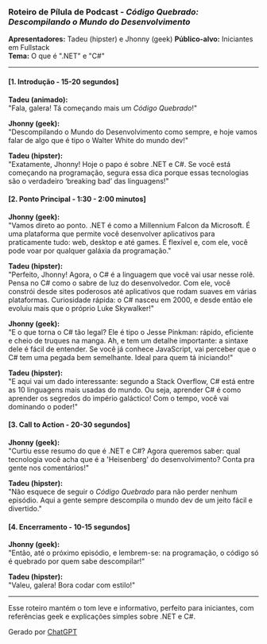 ### Roteiro de Pílula de Podcast - *Código Quebrado: Descompilando o Mundo do Desenvolvimento*  
**Apresentadores:** Tadeu (hipster) e Jhonny (geek) 
**Público-alvo:** Iniciantes em Fullstack  
**Tema:** O que é ".NET" e "C#"

---

#### **[1. Introdução - 15-20 segundos]**

**Tadeu (animado):**  
"Fala, galera! Tá começando mais um *Código Quebrado*!"

**Jhonny (geek):**  
"Descompilando o Mundo do Desenvolvimento como sempre, e hoje vamos falar de algo que é tipo o Walter White do mundo dev!"

**Tadeu (hipster):**  
"Exatamente, Jhonny! Hoje o papo é sobre .NET e C#. Se você está começando na programação, segura essa dica porque essas tecnologias são o verdadeiro ‘breaking bad’ das linguagens!"

#### **[2. Ponto Principal - 1:30 - 2:00 minutos]**

**Jhonny (geek):**  
"Vamos direto ao ponto. .NET é como a Millennium Falcon da Microsoft. É uma plataforma que permite você desenvolver aplicativos para praticamente tudo: web, desktop e até games. É flexível e, com ele, você pode voar por qualquer galáxia da programação."

**Tadeu (hipster):**  
"Perfeito, Jhonny! Agora, o C# é a linguagem que você vai usar nesse rolê. Pensa no C# como o sabre de luz do desenvolvedor. Com ele, você constrói desde sites poderosos até aplicativos que rodam suaves em várias plataformas. Curiosidade rápida: o C# nasceu em 2000, e desde então ele evoluiu mais que o próprio Luke Skywalker!"

**Jhonny (geek):**  
"E o que torna o C# tão legal? Ele é tipo o Jesse Pinkman: rápido, eficiente e cheio de truques na manga. Ah, e tem um detalhe importante: a sintaxe dele é fácil de entender. Se você já conhece JavaScript, vai perceber que o C# tem uma pegada bem semelhante. Ideal para quem tá iniciando!"

**Tadeu (hipster):**  
"E aqui vai um dado interessante: segundo a Stack Overflow, C# está entre as 10 linguagens mais usadas do mundo. Ou seja, aprender C# é como aprender os segredos do império galáctico! Com o tempo, você vai dominando o poder!"

#### **[3. Call to Action - 20-30 segundos]**

**Jhonny (geek):**  
"Curtiu esse resumo do que é .NET e C#? Agora queremos saber: qual tecnologia você acha que é a 'Heisenberg' do desenvolvimento? Conta pra gente nos comentários!"

**Tadeu (hipster):**  
"Não esquece de seguir o *Código Quebrado* para não perder nenhum episódio. Aqui a gente sempre descompila o mundo dev de um jeito fácil e divertido."

#### **[4. Encerramento - 10-15 segundos]**

**Jhonny (geek):**  
"Então, até o próximo episódio, e lembrem-se: na programação, o código só é quebrado por quem sabe descompilar!"

**Tadeu (hipster):**  
"Valeu, galera! Bora codar com estilo!"

---

Esse roteiro mantém o tom leve e informativo, perfeito para iniciantes, com referências geek e explicações simples sobre .NET e C#.

Gerado por <a href="https://openai.com/chatgpt/">ChatGPT</a>